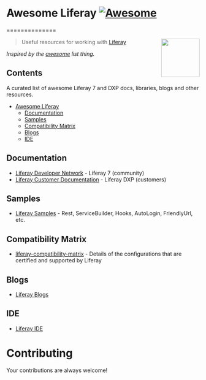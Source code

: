 # Awesome Liferay [![Awesome](https://cdn.rawgit.com/sindresorhus/awesome/d7305f38d29fed78fa85652e3a63e154dd8e8829/media/badge.svg)](https://github.com/sindresorhus/awesome)
==============

[<img src="https://account.liferay.com/documents/14/8441540/Liferay-Logo-Website-Retina2.png/3aeff1e4-5d66-43de-8d54-ee7911ee8cb8?t=1398714210000" align="right" width="100">](https://www.liferay.com/)

> Useful resources for working with [Liferay](https://www.liferay.com/)

*Inspired by the [awesome](https://github.com/sindresorhus/awesome) list thing.*
  
## Contents
  		  
A curated list of awesome Liferay 7 and DXP docs, libraries, blogs and other resources.
- [Awesome Liferay](#awesome-liferay)
    - [Documentation](#documentation)
    - [Samples](#samples)
    - [Compatibility Matrix](#compatibility-matrix)
    - [Blogs](#blogs)
    - [IDE](#ide)

## Documentation

* [Liferay Developer Network](https://dev.liferay.com/) - Liferay 7 (community)
* [Liferay Customer Documentation](https://customer.liferay.com/) - Liferay DXP (customers)

## Samples

* [Liferay Samples](https://github.com/liferay/liferay-blade-samples) - Rest, ServiceBuilder, Hooks, AutoLogin, FriendlyUrl, etc.
 
## Compatibility Matrix

* [liferay-compatibility-matrix](https://web.liferay.com/pt/services/support/compatibility-matrix) - Details of the configurations that are certified and supported by Liferay

## Blogs

* [Liferay Blogs](https://web.liferay.com/community/blogs/highlighted)

## IDE

* [Liferay IDE](https://web.liferay.com/downloads/liferay-projects/liferay-ide)


# Contributing

Your contributions are always welcome!
